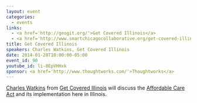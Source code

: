 ```yaml
---
layout: event
categories: 
  - events
links:
  - <a href='http://geogit.org/'>Get Covered Illinois</a>
  - <a href='http://www.smartchicagocollaborative.org/get-covered-illinois-at-opengov-hack-night/'>Get Covered Illinois at OpenGov Hack Night</a>
title: Get Covered Illinois
speakers: Charles Watkins, Get Covered Illinois
date: 2014-01-28T18:00:00-05:00
event_id: 90
youtube_id: li-8EpVHHxk
sponsor: <a href='http://www.thoughtworks.com/'>Thoughtworks</a>
---
```


<p><a href='http://www.linkedin.com/in/charleswendellwatkins'>Charles Watkins</a> from <a href='http://getcoveredillinois.gov/'>Get Covered Illinois</a> will discuss the <a href='http://en.wikipedia.org/wiki/Patient_Protection_and_Affordable_Care_Act'>Affordable Care Act</a> and its implementation here in Illinois.</p>
